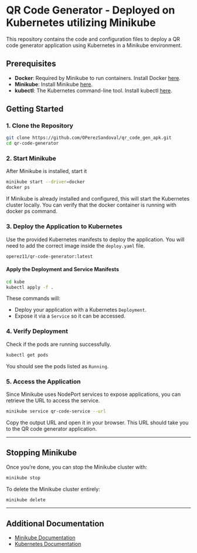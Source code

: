 # QR Code Generator - Deployed on Kubernetes utilizing Minikube

This repository contains the code and configuration files to deploy a QR code generator application using Kubernetes in a Minikube environment.

## Prerequisites

- **Docker**: Required by Minikube to run containers. Install Docker [here](https://docs.docker.com/get-docker/).
- **Minikube**: Install Minikube [here](https://minikube.sigs.k8s.io/docs/start/).
- **kubectl**: The Kubernetes command-line tool. Install kubectl [here](https://kubernetes.io/docs/tasks/tools/).

## Getting Started

### 1. Clone the Repository

```bash
git clone https://github.com/OPerezSandoval/qr_code_gen_apk.git
cd qr-code-generator
```

### 2. Start Minikube

After Minikube is installed, start it 

```bash
minikube start --driver=docker 
docker ps 
```
If Minikube is already installed and configured, this will start the Kubernetes cluster locally. You can verify that the docker container is running with docker ps command.

### 3. Deploy the Application to Kubernetes


Use the provided Kubernetes manifests to deploy the application. You will need to add the correct image inside the `deploy.yaml` file.

```
operez11/qr-code-generator:latest 
```

#### **Apply the Deployment and Service Manifests**

```bash
cd kube
kubectl apply -f .
```

These commands will:
- Deploy your application with a Kubernetes `Deployment`.
- Expose it via a `Service` so it can be accessed.

### 4. Verify Deployment

Check if the pods are running successfully.

```bash
kubectl get pods
```

You should see the pods listed as `Running`.

### 5. Access the Application

Since Minikube uses NodePort services to expose applications, you can retrieve the URL to access the service.

```bash
minikube service qr-code-service --url
```

Copy the output URL and open it in your browser. This URL should take you to the QR code generator application.

---

## Stopping Minikube

Once you’re done, you can stop the Minikube cluster with:

```bash
minikube stop
```

To delete the Minikube cluster entirely:

```bash
minikube delete
```

---

## Additional Documentation

- [Minikube Documentation](https://minikube.sigs.k8s.io/docs/)
- [Kubernetes Documentation](https://kubernetes.io/docs/)
